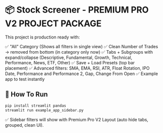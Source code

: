 
# 📦 Stock Screener - PREMIUM PRO V2 PROJECT PACKAGE

This project is production ready with:

✅ "All" Category (Shows all filters in single view)
✅ Clean Number of Trades → removed from bottom (in category only now)
✅ Tabs + Subgroups with expand/collapse (Descriptive, Fundamental, Growth, Technical, Performance, News, ETF, Other)
✅ Save + Load Presets (top bar placement)
✅ Advanced filters: SMA, EMA, RSI, ATR, Float Rotation, IPO Date, Performance and Performance 2, Gap, Change From Open
✅ Example app to test instantly

## 🚀 How To Run

```bash
pip install streamlit pandas
streamlit run example_app_sidebar.py
```

✅ Sidebar filters will show with Premium Pro V2 Layout (auto hide tabs, grouped, clean UI).
